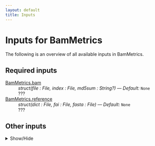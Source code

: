 ```yaml
---
layout: default
title: Inputs
---
```


# Inputs for BamMetrics

The following is an overview of all available inputs in
BamMetrics.


## Required inputs
<dl>
<dt id="BamMetrics.bam"><a href="#BamMetrics.bam">BamMetrics.bam</a></dt>
<dd>
    <i>struct(file : File, index : File, md5sum : String?) </i><i>&mdash; Default:</i> <code>None</code><br />
    ???
</dd>
<dt id="BamMetrics.reference"><a href="#BamMetrics.reference">BamMetrics.reference</a></dt>
<dd>
    <i>struct(dict : File, fai : File, fasta : File) </i><i>&mdash; Default:</i> <code>None</code><br />
    ???
</dd>
</dl>



## Other inputs
<details>
<summary> Show/Hide </summary>
<dl>
<dt id="BamMetrics.ampliconIntervals"><a href="#BamMetrics.ampliconIntervals">BamMetrics.ampliconIntervals</a></dt>
<dd>
    <i>File? </i><i>&mdash; Default:</i> <code>None</code><br />
    ???
</dd>
<dt id="BamMetrics.ampliconIntervalsLists.javaXmx"><a href="#BamMetrics.ampliconIntervalsLists.javaXmx">BamMetrics.ampliconIntervalsLists.javaXmx</a></dt>
<dd>
    <i>String </i><i>&mdash; Default:</i> <code>"4G"</code><br />
    ???
</dd>
<dt id="BamMetrics.ampliconIntervalsLists.memory"><a href="#BamMetrics.ampliconIntervalsLists.memory">BamMetrics.ampliconIntervalsLists.memory</a></dt>
<dd>
    <i>String </i><i>&mdash; Default:</i> <code>"12G"</code><br />
    ???
</dd>
<dt id="BamMetrics.dockerImages"><a href="#BamMetrics.dockerImages">BamMetrics.dockerImages</a></dt>
<dd>
    <i>Map[String,String] </i><i>&mdash; Default:</i> <code>{"samtools": "quay.io/biocontainers/samtools:1.8--h46bd0b3_5", "picard": "quay.io/biocontainers/picard:2.20.5--0"}</code><br />
    ???
</dd>
<dt id="BamMetrics.outputDir"><a href="#BamMetrics.outputDir">BamMetrics.outputDir</a></dt>
<dd>
    <i>String </i><i>&mdash; Default:</i> <code>"."</code><br />
    ???
</dd>
<dt id="BamMetrics.picardMetrics.collectAlignmentSummaryMetrics"><a href="#BamMetrics.picardMetrics.collectAlignmentSummaryMetrics">BamMetrics.picardMetrics.collectAlignmentSummaryMetrics</a></dt>
<dd>
    <i>Boolean </i><i>&mdash; Default:</i> <code>true</code><br />
    ???
</dd>
<dt id="BamMetrics.picardMetrics.collectBaseDistributionByCycle"><a href="#BamMetrics.picardMetrics.collectBaseDistributionByCycle">BamMetrics.picardMetrics.collectBaseDistributionByCycle</a></dt>
<dd>
    <i>Boolean </i><i>&mdash; Default:</i> <code>true</code><br />
    ???
</dd>
<dt id="BamMetrics.picardMetrics.collectGcBiasMetrics"><a href="#BamMetrics.picardMetrics.collectGcBiasMetrics">BamMetrics.picardMetrics.collectGcBiasMetrics</a></dt>
<dd>
    <i>Boolean </i><i>&mdash; Default:</i> <code>true</code><br />
    ???
</dd>
<dt id="BamMetrics.picardMetrics.collectInsertSizeMetrics"><a href="#BamMetrics.picardMetrics.collectInsertSizeMetrics">BamMetrics.picardMetrics.collectInsertSizeMetrics</a></dt>
<dd>
    <i>Boolean </i><i>&mdash; Default:</i> <code>true</code><br />
    ???
</dd>
<dt id="BamMetrics.picardMetrics.collectQualityYieldMetrics"><a href="#BamMetrics.picardMetrics.collectQualityYieldMetrics">BamMetrics.picardMetrics.collectQualityYieldMetrics</a></dt>
<dd>
    <i>Boolean </i><i>&mdash; Default:</i> <code>true</code><br />
    ???
</dd>
<dt id="BamMetrics.picardMetrics.collectSequencingArtifactMetrics"><a href="#BamMetrics.picardMetrics.collectSequencingArtifactMetrics">BamMetrics.picardMetrics.collectSequencingArtifactMetrics</a></dt>
<dd>
    <i>Boolean </i><i>&mdash; Default:</i> <code>true</code><br />
    ???
</dd>
<dt id="BamMetrics.picardMetrics.javaXmx"><a href="#BamMetrics.picardMetrics.javaXmx">BamMetrics.picardMetrics.javaXmx</a></dt>
<dd>
    <i>String </i><i>&mdash; Default:</i> <code>"8G"</code><br />
    ???
</dd>
<dt id="BamMetrics.picardMetrics.meanQualityByCycle"><a href="#BamMetrics.picardMetrics.meanQualityByCycle">BamMetrics.picardMetrics.meanQualityByCycle</a></dt>
<dd>
    <i>Boolean </i><i>&mdash; Default:</i> <code>true</code><br />
    ???
</dd>
<dt id="BamMetrics.picardMetrics.memory"><a href="#BamMetrics.picardMetrics.memory">BamMetrics.picardMetrics.memory</a></dt>
<dd>
    <i>String </i><i>&mdash; Default:</i> <code>"32G"</code><br />
    ???
</dd>
<dt id="BamMetrics.picardMetrics.qualityScoreDistribution"><a href="#BamMetrics.picardMetrics.qualityScoreDistribution">BamMetrics.picardMetrics.qualityScoreDistribution</a></dt>
<dd>
    <i>Boolean </i><i>&mdash; Default:</i> <code>true</code><br />
    ???
</dd>
<dt id="BamMetrics.refRefflat"><a href="#BamMetrics.refRefflat">BamMetrics.refRefflat</a></dt>
<dd>
    <i>File? </i><i>&mdash; Default:</i> <code>None</code><br />
    ???
</dd>
<dt id="BamMetrics.rnaSeqMetrics.javaXmx"><a href="#BamMetrics.rnaSeqMetrics.javaXmx">BamMetrics.rnaSeqMetrics.javaXmx</a></dt>
<dd>
    <i>String </i><i>&mdash; Default:</i> <code>"8G"</code><br />
    ???
</dd>
<dt id="BamMetrics.rnaSeqMetrics.memory"><a href="#BamMetrics.rnaSeqMetrics.memory">BamMetrics.rnaSeqMetrics.memory</a></dt>
<dd>
    <i>String </i><i>&mdash; Default:</i> <code>"32G"</code><br />
    ???
</dd>
<dt id="BamMetrics.strandedness"><a href="#BamMetrics.strandedness">BamMetrics.strandedness</a></dt>
<dd>
    <i>String </i><i>&mdash; Default:</i> <code>"None"</code><br />
    ???
</dd>
<dt id="BamMetrics.targetIntervals"><a href="#BamMetrics.targetIntervals">BamMetrics.targetIntervals</a></dt>
<dd>
    <i>Array[File]+? </i><i>&mdash; Default:</i> <code>None</code><br />
    ???
</dd>
<dt id="BamMetrics.targetIntervalsLists.javaXmx"><a href="#BamMetrics.targetIntervalsLists.javaXmx">BamMetrics.targetIntervalsLists.javaXmx</a></dt>
<dd>
    <i>String </i><i>&mdash; Default:</i> <code>"4G"</code><br />
    ???
</dd>
<dt id="BamMetrics.targetIntervalsLists.memory"><a href="#BamMetrics.targetIntervalsLists.memory">BamMetrics.targetIntervalsLists.memory</a></dt>
<dd>
    <i>String </i><i>&mdash; Default:</i> <code>"12G"</code><br />
    ???
</dd>
<dt id="BamMetrics.targetMetrics.javaXmx"><a href="#BamMetrics.targetMetrics.javaXmx">BamMetrics.targetMetrics.javaXmx</a></dt>
<dd>
    <i>String </i><i>&mdash; Default:</i> <code>"4G"</code><br />
    ???
</dd>
<dt id="BamMetrics.targetMetrics.memory"><a href="#BamMetrics.targetMetrics.memory">BamMetrics.targetMetrics.memory</a></dt>
<dd>
    <i>String </i><i>&mdash; Default:</i> <code>"12G"</code><br />
    ???
</dd>
</dl>
</details>


